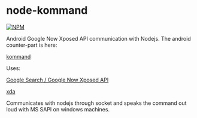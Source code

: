 node-kommand
=======

[![NPM](https://nodei.co/npm/kommand.png)](https://nodei.co/npm/kommand/)

Android Google Now Xposed API communication with Nodejs. The android counter-part is here:

[kommand](https://github.com/kaalpurush/kommand) 

Uses: 

[Google Search / Google Now Xposed API](https://github.com/MohammadAG/Google-Search-API)

[xda](http://forum.xda-developers.com/showthread.php?t=2554173)

Communicates with nodejs through socket and speaks the command out loud with MS SAPI on windows machines.

